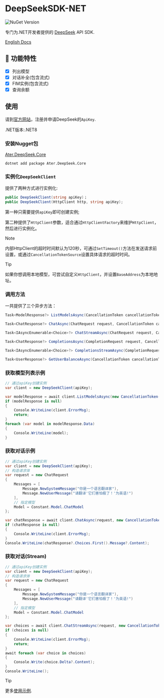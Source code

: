 # DeepSeekSDK-NET

![NuGet Version](https://img.shields.io/nuget/v/Ater.DeepSeek.Core)

专门为.NET开发者提供的 [DeepSeek](https://www.deepseek.com) API SDK.

[English Docs](./README.md)

## 🚀 功能特性

- [x] 列出模型
- [x] 对话补全(包含流式)
- [x] FIM实例(包含流式)
- [x] 查询余额

## 使用

请到[官方网站](https://platform.deepseek.com/)，注册并申请DeepSeek的`ApiKey`.

.NET版本:.NET8

### 安装Nugget包

[Ater.DeepSeek.Core](https://www.nuget.org/packages/Ater.DeepSeek.Core)

```shell
dotnet add package Ater.DeepSeek.Core
```

### 实例化`DeepSeekClient`

提供了两种方式进行实例化:

```csharp
public DeepSeekClient(string apiKey)；
public DeepSeekClient(HttpClient http, string apiKey);
```

第一种只需要提供`apiKey`即可创建实例;

第二种提供了`HttpClient`参数，适合通过`HttpClientFactory`来维护`HttpClient`，然后进行实例化。

> [!NOTE]
> 内部HttpClient的超时时间默认为120秒，可通过`SetTimeout()`方法在发送请求前设置，或通过`CancellationTokenSource`设置具体请求的超时时间。

> [!TIP]
> 如果你想调用本地模型，可尝试自定义`HttpClient`，并设置`BaseAddress`为本地地址。

### 调用方法

一共提供了三个异步方法：

```csharp
Task<ModelResponse?> ListModelsAsync(CancellationToken cancellationToken);

Task<ChatResponse?> ChatAsync(ChatRequest request, CancellationToken cancellationToken);

Task<IAsyncEnumerable<Choice>?> ChatStreamAsync(ChatRequest request, CancellationToken cancellationToken);

Task<ChatResponse?> CompletionsAsync(CompletionRequest request, CancellationToken cancellationToken);

Task<IAsyncEnumerable<Choice>?> CompletionsStreamAsync(CompletionRequest request, CancellationToken cancellationToken);

Task<UserResponse?> GetUserBalanceAsync(CancellationToken cancellationToken);
```

### 获取模型列表示例

```csharp
// 通过apiKey创建实例
var client = new DeepSeekClient(apiKey);

var modelResponse = await client.ListModelsAsync(new CancellationToken());
if (modelResponse is null)
{
    Console.WriteLine(client.ErrorMsg);
    return;
}
foreach (var model in modelResponse.Data)
{
    Console.WriteLine(model);
}
```

### 获取对话示例

```csharp
// 通过apiKey创建实例
var client = new DeepSeekClient(apiKey);
// 构造请求体
var request = new ChatRequest
{
    Messages = [
        Message.NewSystemMessage("你是一个语言翻译家"),
        Message.NewUserMessage("请翻译'它们害怕极了！'为英语!")
    ],
    // 指定模型
    Model = Constant.Model.ChatModel
};

var chatResponse = await client.ChatAsync(request, new CancellationToken());
if (chatResponse is null)
{
    Console.WriteLine(client.ErrorMsg);
}
Console.WriteLine(chatResponse?.Choices.First().Message?.Content);
```

### 获取对话(Stream)

```csharp
// 通过apiKey创建实例
var client = new DeepSeekClient(apiKey);
// 构造请求体
var request = new ChatRequest
{
    Messages = [
        Message.NewSystemMessage("你是一个语言翻译家"),
        Message.NewUserMessage("请翻译'它们害怕极了！'为英语!")
    ],
    // 指定模型
    Model = Constant.Model.ChatModel
};

var choices = await client.ChatStreamAsync(request, new CancellationToken());
if (choices is null)
{
    Console.WriteLine(client.ErrorMsg);
    return;
}
await foreach (var choice in choices)
{
    Console.Write(choice.Delta?.Content);
}
Console.WriteLine();
```

> [!TIP]
> 更多[使用示例](https://github.com/niltor/DeepSeekSDK-NET/tree/dev/sample/Sample).

